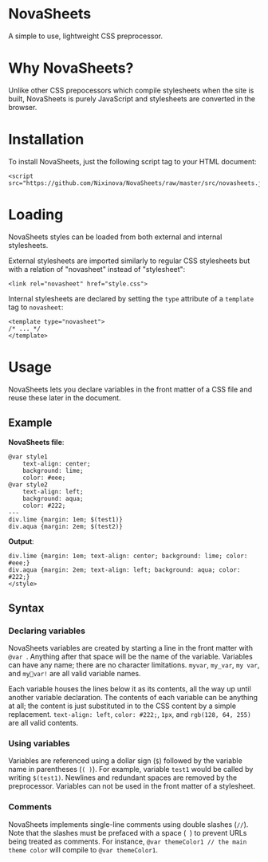 # NovaSheets

A simple to use, lightweight CSS preprocessor.

# Why NovaSheets?

Unlike other CSS prepocessors which compile stylesheets when the site is built, NovaSheets is purely JavaScript and stylesheets are converted in the browser.

# Installation

To install NovaSheets, just the following script tag to your HTML document:
```
<script src="https://github.com/Nixinova/NovaSheets/raw/master/src/novasheets.js">
```

# Loading
NovaSheets styles can be loaded from both external and internal stylesheets.

External stylesheets are imported similarly to regular CSS stylesheets but with a relation of "novasheet" instead of "stylesheet":
```
<link rel="novasheet" href="style.css">
```

Internal stylesheets are declared by setting the `type` attribute of a `template` tag to `novasheet`:
```
<template type="novasheet">
/* ... */
</template>
```

# Usage

NovaSheets lets you declare variables in the front matter of a CSS file and reuse these later in the document.

## Example

**NovaSheets file**:

```
@var style1
    text-align: center;
    background: lime;
    color: #eee;
@var style2
    text-align: left;
    background: aqua;
    color: #222;
---
div.lime {margin: 1em; $(test1)}
div.aqua {margin: 2em; $(test2)}
```

**Output**:
```
div.lime {margin: 1em; text-align: center; background: lime; color: #eee;}
div.aqua {margin: 2em; text-align: left; background: aqua; color: #222;}
</style>
```

## Syntax

### Declaring variables

NovaSheets variables are created by starting a line in the front matter with `@var `. Anything after that space will be the name of the variable. Variables can have any name; there are no character limitations. `myvar`, `my_var`, `my var`, and `my🦀var!` are all valid variable names.

Each variable houses the lines below it as its contents, all the way up until another variable declaration. The contents of each variable can be anything at all; the content is just substituted in to the CSS content by a simple replacement. `text-align: left`, `color: #222;`, `1px`, and `rgb(128, 64, 255)` are all valid contents.

### Using variables

Variables are referenced using a dollar sign (`$`) followed by the variable name in parentheses (`( )`). For example, variable `test1` would be called by writing `$(test1)`. Newlines and redundant spaces are removed by the preprocessor. Variables can not be used in the front matter of a stylesheet.

### Comments

NovaSheets implements single-line comments using double slashes (`//`). Note that the slashes must be prefaced with a space (` `) to prevent URLs being treated as comments. For instance, `@var themeColor1 // the main theme color` will compile to `@var themeColor1`.